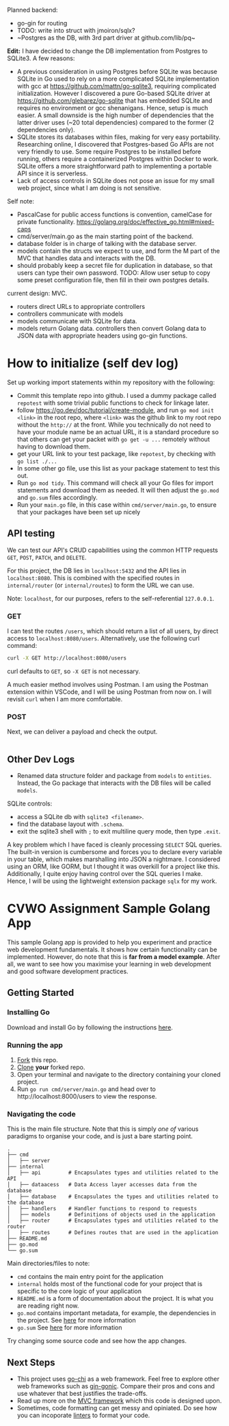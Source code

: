 Planned backend:
- go-gin for routing
- TODO: write into struct with jmoiron/sqlx?
- ~Postgres as the DB, with 3rd part driver at github.com/lib/pq~
  
**Edit:** I have decided to change the DB implementation from Postgres to SQLite3. A few reasons:
  - A previous consideration in using Postgres before SQLite was because SQLite in Go used to rely on a more complicated SQLite implementation with gcc at https://github.com/mattn/go-sqlite3, requiring complicated initialization. However I discovered a pure Go-based SQLite driver at https://github.com/glebarez/go-sqlite that has embedded SQLite and requires no environment or gcc shenanigans. Hence, setup is much easier. A small downside is the high number of dependencies that the latter driver uses (~20 total dependencies) compared to the former (2 dependencies only).
  - SQLite stores its databases within files, making for very easy portability. Researching online, I discovered that Postgres-based Go APIs are not very friendly to use. Some require Postgres to be installed before running, others require a containerized Postgres within Docker to work. SQLite offers a more straightforward path to implementing a portable API since it is serverless.
  - Lack of access controls in SQLite does not pose an issue for my small web project, since what I am doing is not sensitive.

  Self note:
  - PascalCase for public access functions is convention, camelCase for private functionality. https://golang.org/doc/effective_go.html#mixed-caps
  - cmd/server/main.go as the main starting point of the backend.
  - database folder is in charge of talking with the database server.
  - models contain the structs we expect to use, and form the M part of the MVC that handles data and interacts with the DB.
  - should probably keep a secret file for duplication in database, so that users can type their own password. TODO: Allow user setup to copy some preset configuration file, then fill in their own postgres details.

current design: MVC.
- routers direct URLs to appropriate controllers
- controllers communicate with models
- models communicate with SQLite for data.
- models return Golang data. controllers then convert Golang data to JSON data with appropriate headers using go-gin functions.

# How to initialize (self dev log)
Set up working import statements within my repository with the following:
- Commit this template repo into github. I used a dummy package called `repotest` with some trivial public functions to check for linkage later.
- follow https://go.dev/doc/tutorial/create-module, and run `go mod init <link>` in the root repo, where `<link>` was the github link to my root repo without the `http://` at the front. While you technically do not need to have your module name be an actual URL, it is a standard procedure so that others can get your packet with `go get -u ...` remotely without having to download them.
- get your URL link to your test package, like `repotest`, by checking with `go list ./...`
- In some other go file, use this list as your package statement to test this out.
- Run `go mod tidy`. This command will check all your Go files for import statements and download them as needed. It will then adjust the `go.mod` and `go.sum` files accordingly.
- Run your `main.go` file, in this case within `cmd/server/main.go`, to ensure that your packages have been set up nicely

## API testing
We can test our API's CRUD capabilities using the common HTTP requests `GET`, `POST`, `PATCH`, and `DELETE`.

For this project, the DB lies in `localhost:5432` and the API lies in `localhost:8080`. This is combined with the specified routes in `internal/router` (or `internal/routes`) to form the URL we can use.

Note: `localhost`, for our purposes, refers to the self-referential `127.0.0.1`.

### GET
I can test the routes `/users`, which should return a list of all users, by direct access to `localhost:8080/users`. Alternatively, use the following curl command:
```Bash
curl -X GET http://localhost:8080/users
```
curl defaults to `GET`, so `-X GET` is not necessary.

A much easier method involves using Postman. I am using the Postman extension within VSCode, and I will be using Postman from now on. I will revisit `curl` when I am more comfortable.

### POST
Next, we can deliver a payload and check the output.
```Bash

```

## Other Dev Logs

- Renamed data structure folder and package from `models` to `entities`. Instead, the Go package that interacts with the DB files will be called `models`.

SQLite controls: 
- access a SQLite db with `sqlite3 <filename>`.
- find the database layout with `.schema`.
- exit the sqlite3 shell with `;` to exit multiline query mode, then type `.exit`.

A key problem which I have faced is cleanly processing `SELECT` SQL queries. The built-in version is cumbersome and forces you to declare every variable in your table, which makes marshalling into JSON a nightmare. I considered using an ORM, like GORM, but I thought it was overkill for a project like this. Additionally, I quite enjoy having control over the SQL queries I make. Hence, I will be using the lightweight extension package `sqlx` for my work.

# CVWO Assignment Sample Golang App

This sample Golang app is provided to help you experiment and practice web development fundamentals.
It shows how certain functionality can be implemented.
However, do note that this is **far from a model example**.
After all, we want to see how you maximise your learning in web development
and good software development practices.

## Getting Started

### Installing Go

Download and install Go by following the instructions [here](https://go.dev/doc/install).

### Running the app
1. [Fork](https://docs.github.com/en/get-started/quickstart/fork-a-repo#forking-a-repository) this repo.
2. [Clone](https://docs.github.com/en/get-started/quickstart/fork-a-repo#cloning-your-forked-repository) **your** forked repo.
3. Open your terminal and navigate to the directory containing your cloned project.
4. Run `go run cmd/server/main.go` and head over to http://localhost:8000/users to view the response.


### Navigating the code
This is the main file structure. Note that this is simply *one of* various paradigms to organise your code, and is just a bare starting point.
```
.
├── cmd
│   ├── server
├── internal
│   ├── api         # Encapsulates types and utilities related to the API
│   ├── dataacess   # Data Access layer accesses data from the database
│   ├── database    # Encapsulates the types and utilities related to the database
│   ├── handlers    # Handler functions to respond to requests
│   ├── models      # Definitions of objects used in the application
│   ├── router      # Encapsulates types and utilities related to the router
│   ├── routes      # Defines routes that are used in the application
├── README.md
├── go.mod
└── go.sum
```

Main directories/files to note:
* `cmd` contains the main entry point for the application
* `internal` holds most of the functional code for your project that is specific to the core logic of your application
* `README.md` is a form of documentation about the project. It is what you are reading right now.
* `go.mod` contains important metadata, for example, the dependencies in the project. See [here](https://go.dev/ref/mod) for more information
* `go.sum` See [here](https://go.dev/ref/mod) for more information

Try changing some source code and see how the app changes.

## Next Steps

* This project uses [go-chi](https://github.com/go-chi/chi) as a web framework. Feel free to explore other web frameworks such as [gin-gonic](https://github.com/gin-gonic/gin). Compare their pros and cons and use whatever that best justifies the trade-offs.
* Read up more on the [MVC framework](https://developer.mozilla.org/en-US/docs/Glossary/MVC) which this code is designed upon.
* Sometimes, code formatting can get messy and opiniated. Do see how you can incoporate [linters](https://github.com/golangci/golangci-lint) to format your code.
